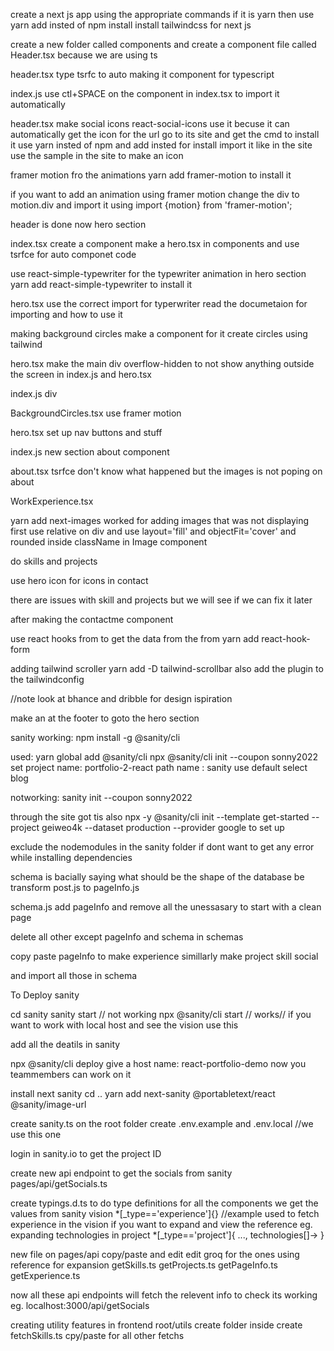 create a next js app using the appropriate commands
if it is yarn then use yarn add insted of npm install
install tailwindcss for next js

create a new folder called components and create a component file called Header.tsx because we are using ts

header.tsx
type tsrfc to auto making it component for typescript

index.js
use ctl+SPACE on the component in index.tsx to import it automatically

header.tsx
make social icons
react-social-icons
use it becuse it can automatically get the icon for the url
go to its site and get the cmd to install it
use yarn insted of npm and add insted for install
import it like in the site
use the sample in the site to make an icon

framer motion fro the animations
yarn add framer-motion
to install it

if you want to add an animation using framer motion change the div to motion.div
and import it using
import {motion} from 'framer-motion';

header is done now hero section

index.tsx
create a component <hero />
make a hero.tsx in components and use tsrfce for auto componet code

use react-simple-typewriter for the typewriter animation in hero section
yarn add react-simple-typewriter
to install it

hero.tsx
use the correct import for typerwriter
read the documetaion for importing and how to use it

making background circles
make a component for it
create circles using tailwind

hero.tsx
make the main div overflow-hidden to not show anything outside the screen in index.js and hero.tsx

index.js
div

BackgroundCircles.tsx
use framer motion

hero.tsx
set up nav buttons and stuff

index.js
new section about component

about.tsx
tsrfce
don't know what happened but the images is not poping on about

WorkExperience.tsx

yarn add next-images
worked for adding images that was not displaying first
use relative on div and use layout='fill' and objectFit='cover' and rounded inside className in Image component

do skills and projects

use hero icon for icons in contact

there are issues with skill and projects but we will see if we can fix it later

after making the contactme component

use react hooks from
to get the data from the from
yarn add react-hook-form

adding tailwind scroller
yarn add -D tailwind-scrollbar
also add the plugin to the tailwindconfig

//note look at bhance and dribble for design ispiration

make an at the footer to goto the hero section

sanity
working:
npm install -g @sanity/cli

used:
yarn global add @sanity/cli
npx @sanity/cli init --coupon sonny2022
set project name: portfolio-2-react
path name : sanity
use default
select blog

notworking:
sanity init --coupon sonny2022

through the site got tis also
npx -y @sanity/cli init --template get-started --project geiweo4k --dataset production --provider google
to set up

exclude the nodemodules in the sanity folder if dont want to get any error while installing dependencies

schema is bacially saying what should be the shape of the database be
transform post.js to pageInfo.js

schema.js add pageInfo and remove all the unessasary to start with a clean page

delete all other except pageInfo and schema in schemas

copy paste pageInfo to make experience
simillarly make project skill social

and import all those in schema

To Deploy sanity

cd sanity
sanity start // not working
npx @sanity/cli start // works// if you want to work with local host and see the vision use this

add all the deatils in sanity

npx @sanity/cli deploy
give a host name: react-portfolio-demo
now you teammembers can work on it

install next sanity
cd ..
yarn add next-sanity @portabletext/react @sanity/image-url

create sanity.ts on the root folder
create .env.example
and .env.local //we use this one

login in sanity.io to get the project ID

create new api endpoint to get the socials from sanity
pages/api/getSocials.ts

create typings.d.ts to do type definitions for all the components
we get the values from sanity vision 
*[_type=='experience']{} //example used to fetch experience in the vision
if you want to expand and view the reference eg. expanding technologies in project
*[_type=='project']{
	...,
	technologies[]->
}

new file on pages/api copy/paste and edit edit groq for the ones using reference for expansion
getSkills.ts
getProjects.ts
getPageInfo.ts
getExperience.ts

now all these api endpoints will fetch the relevent info
to check its working eg.
localhost:3000/api/getSocials

creating utility features in frontend
root/utils create folder
inside create fetchSkills.ts
cpy/paste for all other fetchs

